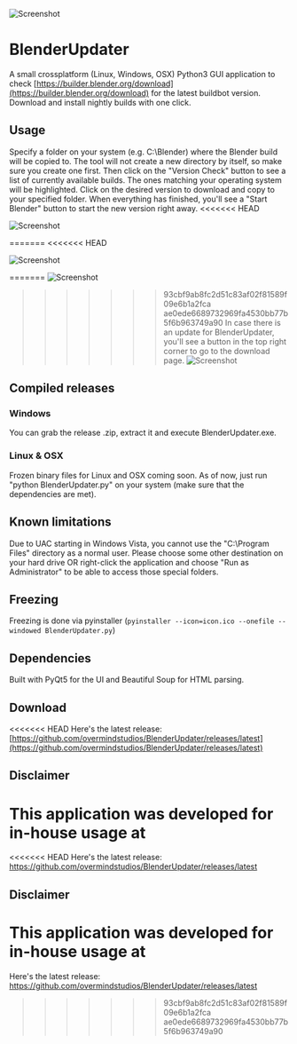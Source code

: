 ![Screenshot](https://raw.githubusercontent.com/overmindstudios/BlenderUpdater/master/screenshot.png)

# BlenderUpdater
A small crossplatform (Linux, Windows, OSX) Python3 GUI application to check [https://builder.blender.org/download](https://builder.blender.org/download) for
the latest buildbot version. Download and install nightly builds with one click.

## Usage
Specify a folder on your system (e.g. C:\Blender) where the Blender build will be copied to. The tool will not create a new directory by itself, so make sure you create one first.
Then click on the "Version Check" button to see a list of currently available builds. The ones matching your operating system will be highlighted. Click on the desired version to download and copy to your specified folder.
When everything has finished, you'll see a "Start Blender" button to start the new version right away.
<<<<<<< HEAD

![Screenshot](https://raw.githubusercontent.com/overmindstudios/BlenderUpdater/master/run_blender.png)

=======
<<<<<<< HEAD

![Screenshot](https://raw.githubusercontent.com/overmindstudios/BlenderUpdater/master/run_blender.png)

=======
![Screenshot](https://raw.githubusercontent.com/overmindstudios/BlenderUpdater/master/run_blender.png)
>>>>>>> 93cbf9ab8fc2d51c83af02f81589f09e6b1a2fca
>>>>>>> ae0ede6689732969fa4530bb77b5f6b963749a90
In case there is an update for BlenderUpdater, you'll see a button in the top right corner to go to the download page.
![Screenshot](https://raw.githubusercontent.com/overmindstudios/BlenderUpdater/master/app_update.png)

## Compiled releases
### Windows
You can grab the release .zip, extract it and execute BlenderUpdater.exe.

### Linux & OSX
Frozen binary files for Linux and OSX coming soon. As of now, just run "python BlenderUpdater.py" on your system (make sure that the dependencies are met).

## Known limitations
Due to UAC starting in Windows Vista, you cannot use the "C:\Program Files\" directory as a
normal user. Please choose some other destination on your hard drive OR right-click
the application and choose "Run as Administrator" to be able to access those special folders.

## Freezing
Freezing is done via pyinstaller (`pyinstaller --icon=icon.ico --onefile --windowed BlenderUpdater.py`)

## Dependencies
Built with PyQt5 for the UI and Beautiful Soup for HTML parsing.

## Download
<<<<<<< HEAD
Here's the latest release: [https://github.com/overmindstudios/BlenderUpdater/releases/latest](https://github.com/overmindstudios/BlenderUpdater/releases/latest)


## Disclaimer
This application was developed for in-house usage at
=======
<<<<<<< HEAD
Here's the latest release: <https://github.com/overmindstudios/BlenderUpdater/releases/latest>

## Disclaimer
This application was developed for in-house usage at
=======
Here's the latest release: https://github.com/overmindstudios/BlenderUpdater/releases/latest
>>>>>>> 93cbf9ab8fc2d51c83af02f81589f09e6b1a2fca
>>>>>>> ae0ede6689732969fa4530bb77b5f6b963749a90
